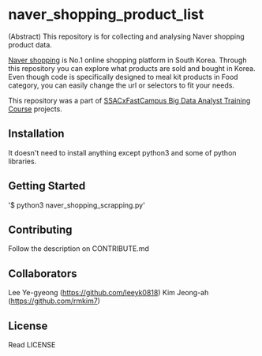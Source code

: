 # naver_shopping_product_list

(Abstract) This repository is for collecting and analysing Naver shopping product data.


[Naver shopping](https://shopping.naver.com/) is No.1 online shopping platform in South Korea.
Through this repository you can explore what products are sold and bought in Korea.
Even though code is specifically designed to meal kit products in Food category, you can easily change the url or selectors to fit your needs.

This repository was a part of [SSACxFastCampus Big Data Analyst Training Course](https://ssac.seoul.kr/course/course_view.jsp?id=22228&s_style=gallery&ch=course) projects.

## Installation

<!-- case 1-->
It doesn't need to install anything except python3 and some of python libraries.


## Getting Started 
'$ python3 naver_shopping_scrapping.py'

## Contributing 

Follow the description on CONTRIBUTE.md

## Collaborators
Lee Ye-gyeong (https://github.com/leeyk0818)
Kim Jeong-ah (https://github.com/rmkim7)

## License

Read LICENSE
